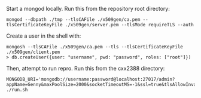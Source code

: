 Start a mongod locally. Run this from the repository root directory:

```
mongod --dbpath ./tmp --tlsCAFile ./x509gen/ca.pem --tlsCertificateKeyFile ./x509gen/server.pem --tlsMode requireTLS --auth
```

Create a user in the shell with:
```
mongosh --tlsCAFile ./x509gen/ca.pem --tls --tlsCertificateKeyFile ./x509gen/client.pem
> db.createUser({user: "username", pwd: "password", roles: ["root"]})
```

Then, attempt to run repro. Run this from the cxx2388 directory:

```
MONGODB_URI='mongodb://username:password@localhost:27017/admin?appName=Genny&maxPoolSize=2000&socketTimeoutMS=-1&ssl=true&tlsAllowInvalidHostnames=true&tlsCAFile=../../x509gen/ca.pem&tlsCertificateKeyFile=../../x509gen/client.pem' ./run.sh
```